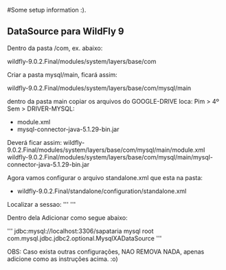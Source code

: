 #Some setup information :).

## DataSource para WildFly 9

Dentro da pasta /com, ex. abaixo:

wildfly-9.0.2.Final/modules/system/layers/base/com

Criar a pasta mysql/main, ficará assim:

wildfly-9.0.2.Final/modules/system/layers/base/com/mysql/main

dentro da pasta main copiar os arquivos do GOOGLE-DRIVE loca: Pim > 4º Sem > DRIVER-MYSQL:
- module.xml
- mysql-connector-java-5.1.29-bin.jar

Deverá ficar assim:
wildfly-9.0.2.Final/modules/system/layers/base/com/mysql/main/module.xml
wildfly-9.0.2.Final/modules/system/layers/base/com/mysql/main/mysql-connector-java-5.1.29-bin.jar


Agora vamos configurar o arquivo standalone.xml que esta na pasta:
- wildfly-9.0.2.Final/standalone/configuration/standalone.xml

Localizar a sessao:   '''<datasources> </datasources>'''

Dentro dela Adicionar como segue abaixo:

'''<datasources> 
	<datasource jta="false" jndi-name="java:jboss/datasources/SapatariaDS" pool-name="SapatariaDS" enabled="true" use-java-context="true">
		<connection-url>jdbc:mysql://localhost:3306/sapataria</connection-url>
		<driver>mysql</driver>
		<security>
			<user-name>root</user-name>
		</security>
		<drivers>
	       <driver name="mysql" module="com.mysql">
	           <xa-datasource-class>com.mysql.jdbc.jdbc2.optional.MysqlXADataSource</xa-datasource-class>
	       </driver>
	    </drivers>
	</datasource>
</datasources>'''

OBS: Caso exista outras configurações, NAO REMOVA NADA, apenas adicione como as instruções acima. :o)
